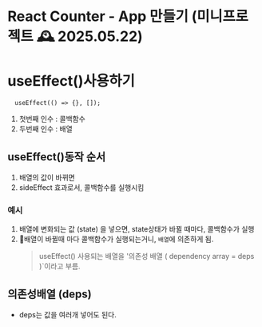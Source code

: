 # React Counter - App 만들기 (미니프로젝트 🕰️ 2025.05.22)

# useEffect()사용하기

`  useEffect(() => {}, []);`

1. 첫번째 인수 : 콜백함수
2. 두번째 인수 : 배열

## useEffect()동작 순서

1. 배열의 값이 바뀌면
2. sideEffect 효과로서, 콜백함수를 실행시킴

### 예시

1. 배열에 변화되는 값 (state) 을 넣으면, state상태가 바뀔 때마다, 콜백함수가 실행
2. 🤔배열이 바뀔때 마다 콜백함수가 실행되는거니, `배열`에 의존하게 됨.
   > useEffect() 사용되는 배열을 '의존성 배열 ( dependency array = deps )`이라고 부름.

## 의존성배열 (deps)

- deps는 값을 여러개 넣어도 된다.
